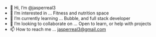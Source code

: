 - 👋 Hi, I’m @jasperreal3
- 👀 I’m interested in ... Fitness and nutrition space
- 🌱 I’m currently learning ... Bubble, and full stack developer
- 💞️ I’m looking to collaborate on ... Open to learn, or help with projects
- 📫 How to reach me ... jasperreal3@gmail.com

<!---
jasperreal3/jasperreal3 is a ✨ special ✨ repository because its `README.md` (this file) appears on your GitHub profile.
You can click the Preview link to take a look at your changes.
--->
